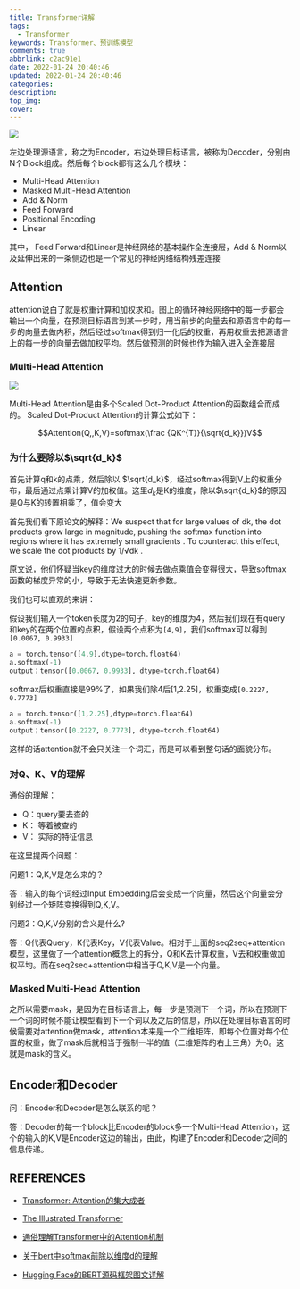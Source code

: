 ```yaml
---
title: Transformer详解
tags:
  - Transformer
keywords: Transformer、预训练模型
comments: true
abbrlink: c2ac91e1
date: 2022-01-24 20:40:46
updated: 2022-01-24 20:40:46
categories:
description:
top_img:
cover:
---
```




![](https://img-blog.csdnimg.cn/20200829000007683.png?x-oss-process=image/watermark,type_ZmFuZ3poZW5naGVpdGk,shadow_10,text_aHR0cHM6Ly9ibG9nLmNzZG4ubmV0L3hpbnpoYW5neWFueGlhbmc=,size_16,color_FFFFFF,t_70#pic_center)

左边处理源语言，称之为Encoder，右边处理目标语言，被称为Decoder，分别由N个Block组成。然后每个block都有这么几个模块：

- Multi-Head Attention
- Masked Multi-Head Attention
- Add & Norm
- Feed Forward
- Positional Encoding
- Linear

其中， Feed Forward和Linear是神经网络的基本操作全连接层，Add & Norm以及延伸出来的一条侧边也是一个常见的神经网络结构残差连接


## Attention

attention说白了就是权重计算和加权求和。图上的循环神经网络中的每一步都会输出一个向量，在预测目标语言到某一步时，用当前步的向量去和源语言中的每一步的向量去做内积，然后经过softmax得到归一化后的权重，再用权重去把源语言上的每一步的向量去做加权平均。然后做预测的时候也作为输入进入全连接层

### Multi-Head Attention

![](https://img-blog.csdnimg.cn/20200829000027768.png?x-oss-process=image/watermark,type_ZmFuZ3poZW5naGVpdGk,shadow_10,text_aHR0cHM6Ly9ibG9nLmNzZG4ubmV0L3hpbnpoYW5neWFueGlhbmc=,size_16,color_FFFFFF,t_70#pic_center)

Multi-Head Attention是由多个Scaled Dot-Product Attention的函数组合而成的。
Scaled Dot-Product Attention的计算公式如下：

<!--![](https://img-blog.csdnimg.cn/20200829000047826.png#pic_center)-->
$$Attention(Q,,K,V)=softmax(\frac {QK^{T}}{\sqrt{d_k}})V$$

### 为什么要除以$\sqrt{d_k}$

首先计算q和k的点乘，然后除以 $\sqrt{d_k}$，经过softmax得到V上的权重分布，最后通过点乘计算V的加权值。这里$d_k$是K的维度，除以$\sqrt{d_k}$的原因是Q与K的转置相乘了，值会变大

首先我们看下原论文的解释：We suspect that for large values of dk, the dot products grow large in magnitude, pushing the softmax function into regions where it has extremely small gradients . To counteract this effect, we scale the dot products by 1/√dk .

原文说，他们怀疑当key的维度过大的时候去做点乘值会变得很大，导致softmax函数的梯度异常的小，导致于无法快速更新参数。

我们也可以直观的来讲：

假设我们输入一个token长度为2的句子，key的维度为4，然后我们现在有query和key的在两个位置的点积，假设两个点积为`[4,9]`，我们softmax可以得到`[0.0067, 0.9933]`

```python
a = torch.tensor([4,9],dtype=torch.float64)
a.softmax(-1)
output；tensor([0.0067, 0.9933], dtype=torch.float64)
```
softmax后权重直接是99%了，如果我们除4后[1,2.25]，权重变成`[0.2227, 0.7773]`
```python
a = torch.tensor([1,2.25],dtype=torch.float64)
a.softmax(-1)
output；tensor([0.2227, 0.7773], dtype=torch.float64)
```
这样的话attention就不会只关注一个词汇，而是可以看到整句话的面貌分布。

### 对Q、K、V的理解

通俗的理解：

- Q：query要去查的
- K： 等着被查的
- V： 实际的特征信息

在这里提两个问题：

问题1：Q,K,V是怎么来的？

答：输入的每个词经过Input Embedding后会变成一个向量，然后这个向量会分别经过一个矩阵变换得到Q,K,V。

问题2：Q,K,V分别的含义是什么?

答：Q代表Query，K代表Key，V代表Value。相对于上面的seq2seq+attention模型，这里做了一个attention概念上的拆分，Q和K去计算权重，V去和权重做加权平均。而在seq2seq+attention中相当于Q,K,V是一个向量。


### Masked Multi-Head Attention

之所以需要mask，是因为在目标语言上，每一步是预测下一个词，所以在预测下一个词的时候不能让模型看到下一个词以及之后的信息，所以在处理目标语言的时候需要对attention做mask，attention本来是一个二维矩阵，即每个位置对每个位置的权重，做了mask后就相当于强制一半的值（二维矩阵的右上三角）为0。这就是mask的含义。

## Encoder和Decoder

问：Encoder和Decoder是怎么联系的呢？ 

答：Decoder的每一个block比Encoder的block多一个Multi-Head Attention，这个的输入的K,V是Encoder这边的输出，由此，构建了Encoder和Decoder之间的信息传递。













## REFERENCES

- [Transformer: Attention的集大成者](https://blog.csdn.net/stdcoutzyx/article/details/108288834)

- [The Illustrated Transformer](http://jalammar.github.io/illustrated-transformer/)

- [通俗理解Transformer中的Attention机制](https://blog.csdn.net/weixin_42142630/article/details/114928214?spm=1001.2101.3001.6650.1&utm_medium=distribute.pc_relevant.none-task-blog-2%7Edefault%7ECTRLIST%7ERate-1.pc_relevant_default&depth_1-utm_source=distribute.pc_relevant.none-task-blog-2%7Edefault%7ECTRLIST%7ERate-1.pc_relevant_default&utm_relevant_index=2)


- [关于bert中softmax前除以维度d的理解](https://zhuanlan.zhihu.com/p/367120088)

- [Hugging Face的BERT源码框架图文详解](https://zhuanlan.zhihu.com/p/189717114)

